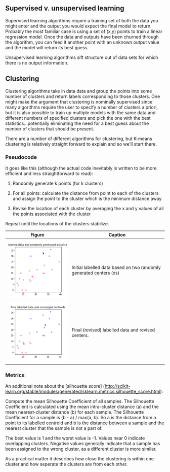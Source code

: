 
## Supervised v. unsupervised learning
Supervised learning algorithms require a training set of both the data you might enter and the output you would expect the final model to return. Probably the most familiar case is using a set of (x,y) points to train a linear regression model. Once the data and outputs have been churned through the algorithm, you can feed it another point with an unknown output value and the model will return its best guess. 

Unsupervised learning algorithms sift structure out of data sets for which there is no output information.  

## Clustering
Clustering algorithms take in data data and group the points into some number of clusters and return labels corresponding to those clusters.  One might make the argument that clustering is nominally supervised since many algorithms require the user to specify a number of clusters a priori, but it is also possible to train up multiple models with the same data and different numbers of specified clusters and pick the one with the best statistics...potentially eliminating the need for a best guess about the number of clusters that should be present.  

There are a number of different algorithms for clustering, but K-means clustering is relatively straight forward to explain and so we'll start there. 

### Pseudocode
It goes like this (although the actual code inevitably is written to be more efficient and less straightforward to read):

1. Randomly generate k points (for k clusters)

2. For all points: calculate the distance from point to each of the clusters and assign the point to the cluster which is the minimum distance away
3. Revise the location of each cluster by averaging the x and y values of all the points associated with the cluster

Repeat until the locations of the clusters stabilize. 


Figure | Caption
------------ | -------------
![Initial clustering output](https://github.com/jordanplanders/Thinkful/blob/master/Capstone%20Project/cluster_figs/cluster_ex_init.png) | Initial labelled data based on two randomly generated centers (xs)
![Final clustering output](https://github.com/jordanplanders/Thinkful/blob/master/Capstone%20Project/cluster_figs/cluster_ex_final.png)| Final (revised) labelled data and revised centers. 


### Metrics
An additional note about the [silhouette score] (http://scikit-learn.org/stable/modules/generated/sklearn.metrics.silhouette_score.html): 

Compute the mean Silhouette Coefficient of all samples.
The Silhouette Coefficient is calculated using the mean intra-cluster distance (a) and the mean nearest-cluster distance (b) for each sample. The Silhouette Coefficient for a sample is (b - a) / max(a, b). So a is the distance from a point to its labelled centroid and b is the distance between a sample and the nearest cluster that the sample is not a part of.

The best value is 1 and the worst value is -1. Values near 0 indicate overlapping clusters. Negative values generally indicate that a sample has been assigned to the wrong cluster, as a different cluster is more similar.

As a practical matter it describes how close the clustering is within one cluster and how seperate the clusters are from each other. 
